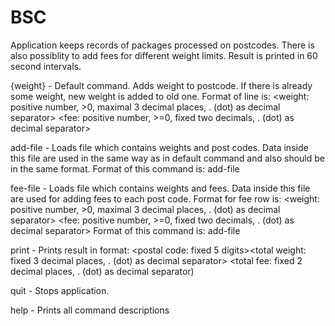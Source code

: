 # BSC

Application keeps records of packages processed on postcodes. There is also possiblity to add fees for different weight limits. Result is printed in 60 second intervals.

{weight} <post-code> - Default command. Adds weight to postcode. If there is already some weight, new weight is added to old one.
                        Format of line is:
                        <weight: positive number, >0, maximal 3 decimal places, . (dot) as decimal separator>
                        <space><fee: positive number, >=0, fixed two decimals, . (dot) as decimal separator>
													
add-file <path-to-file> - Loads file which contains weights and post codes. Data inside this file are used in the same way as in default command and also should be in the same format. Format of this command is: add-file <path-to-file>
	
fee-file <path-to-file> - Loads file which contains weights and fees. Data inside this file are used for adding fees to each post code.
                          Format for fee row is:
                          <weight: positive number, >0, maximal 3 decimal places, . (dot) as decimal separator><space>
                          <fee: positive number, >=0, fixed two decimals, . (dot) as decimal separator>
                          Format of this command is:
                          add-file <path-to-file>
														
print - Prints result in format:
        <postal code: fixed 5 digits><space><total weight: fixed 3 decimal places, . (dot) as decimal separator><space>
        <total fee: fixed 2 decimal places, . (dot) as decimal separator)
							 
quit - Stops application.

help - Prints all command descriptions
